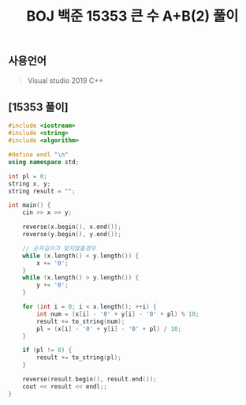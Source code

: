 ﻿---
title: "BOJ 백준 15353 큰 수 A+B(2) 풀이"
categories: Algorithm
comments: true
---

## 사용언어
 > Visual studio 2019 C++ 

## [15353 풀이]

```c++
#include <iostream>
#include <string>
#include <algorithm>

#define endl "\n"
using namespace std;

int pl = 0;
string x, y;
string result = "";

int main() {
	cin >> x >> y;

	reverse(x.begin(), x.end());
	reverse(y.begin(), y.end());

	// 숫자길이가 맞지않을경우
	while (x.length() < y.length()) {
		x += '0'; 
	}
	while (x.length() > y.length()) {
		y += '0';
	}

	for (int i = 0; i < x.length(); ++i) {
		int num = (x[i] - '0' + y[i] - '0' + pl) % 10;
		result += to_string(num);
		pl = (x[i] - '0' + y[i] - '0' + pl) / 10;
	}

	if (pl != 0) {
		result += to_string(pl);
	}

	reverse(result.begin(), result.end());
	cout << result << endl;;
}
```